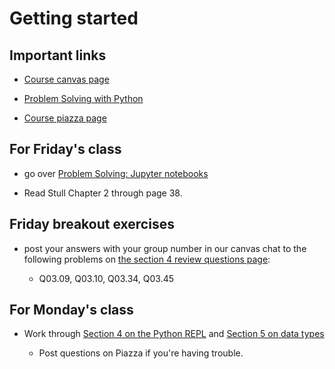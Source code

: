 # Getting started

## Important links

* [Course canvas page](https://canvas.ubc.ca/courses/52563)

* [Problem Solving with Python](http://node07.eos.ubc.ca:8080)

* [Course piazza page](https://piazza.com/ubc.ca/winterterm12020/atsc3011012020w/home)

## For Friday's class

* go over [Problem Solving: Jupyter notebooks](http://node07.eos.ubc.ca:8080/02-Jupyter-Notebooks/02_00-Introduction.html)

* Read Stull Chapter 2 through page 38.

## Friday breakout exercises

* post your answers with your group number in our canvas chat to the following problems on
  [the section 4 review questions page](http://node07.eos.ubc.ca:8080/03-The-Python-REPL/03_06-Review-Questions.html):

  * Q03.09, Q03.10, Q03.34, Q03.45

## For Monday's class

* Work through [Section 4 on the Python REPL](http://node07.eos.ubc.ca:8080/03-The-Python-REPL/03_00-Introduction.html) and
  [Section 5 on data types](http://node07.eos.ubc.ca:8080/04-Data-Types-and-Variables/04_00-Introduction.html)
  
  * Post questions on Piazza if you're having trouble.

